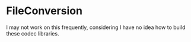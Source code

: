 # FileConversion

I may not work on this frequently, considering I have no idea how to build these codec libraries.

